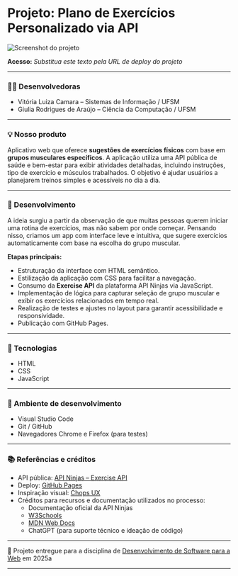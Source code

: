 # Projeto: Plano de Exercícios Personalizado via API

![Screenshot do projeto](https://mdswanson.com/static/chops-ux-step-4.png "Screenshot do projeto")

**Acesso:** _Substitua este texto pela URL de deploy do projeto_

---

### 👩‍💻 Desenvolvedoras

- Vitória Luiza Camara – Sistemas de Informação / UFSM  
- Giulia Rodrigues de Araújo – Ciência da Computação / UFSM

---

### 💡 Nosso produto

Aplicativo web que oferece **sugestões de exercícios físicos** com base em **grupos musculares específicos**. A aplicação utiliza uma API pública de saúde e bem-estar para exibir atividades detalhadas, incluindo instruções, tipo de exercício e músculos trabalhados. O objetivo é ajudar usuários a planejarem treinos simples e acessíveis no dia a dia.

---

### 🔧 Desenvolvimento

A ideia surgiu a partir da observação de que muitas pessoas querem iniciar uma rotina de exercícios, mas não sabem por onde começar. Pensando nisso, criamos um app com interface leve e intuitiva, que sugere exercícios automaticamente com base na escolha do grupo muscular.

**Etapas principais:**

- Estruturação da interface com HTML semântico.
- Estilização da aplicação com CSS para facilitar a navegação.
- Consumo da **Exercise API** da plataforma API Ninjas via JavaScript.
- Implementação de lógica para capturar seleção de grupo muscular e exibir os exercícios relacionados em tempo real.
- Realização de testes e ajustes no layout para garantir acessibilidade e responsividade.
- Publicação com GitHub Pages.

---

### 🚀 Tecnologias

- HTML
- CSS
- JavaScript

---

### 🧪 Ambiente de desenvolvimento

- Visual Studio Code  
- Git / GitHub  
- Navegadores Chrome e Firefox (para testes)  

---

### 📚 Referências e créditos

- API pública: [API Ninjas – Exercise API](https://api-ninjas.com/api/exercises)
- Deploy: [GitHub Pages](https://pages.github.com/)
- Inspiração visual: [Chops UX](https://mdswanson.com/static/chops-ux-step-4.png)
- Créditos para recursos e documentação utilizados no processo:
  - Documentação oficial da API Ninjas
  - [W3Schools](https://www.w3schools.com/)
  - [MDN Web Docs](https://developer.mozilla.org/)
  - ChatGPT (para suporte técnico e ideação de código)

---

📘 Projeto entregue para a disciplina de [Desenvolvimento de Software para a Web](http://github.com/andreainfufsm/elc1090-2025a) em 2025a

---

